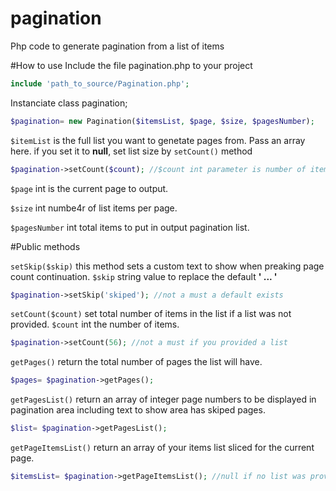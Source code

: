 # pagination
Php code to generate pagination from a list of items

#How to use
Include the file pagination.php to your project
```php
include 'path_to_source/Pagination.php';
```

Instanciate class pagination;
```php
$pagination= new Pagination($itemsList, $page, $size, $pagesNumber);
```
``$itemList`` is the full list you want to genetate pages from.
 Pass an array here. if you set it to **null**, set list size by ``setCount()`` method
 ```php
 $pagination->setCount($count); //$count int parameter is number of items in the full list.
 ```
 
 ``$page`` int is the current page to output.
 
 
 ``$size`` int numbe4r of list items per page.
 
 
 ``$pagesNumber`` int total items to put in output pagination list.
 
 #Public methods
 
 ``setSkip($skip)`` this method sets a custom text to show when preaking page count continuation. 
 ``$skip`` string value to replace the default **' ... '**
 ```php
 $pagination->setSkip('skiped'); //not a must a default exists
 ```
 
 ``setCount($count)`` set total number of items in the list if a list was not provided.
 ``$count`` int the number of items.
 ```php
 $pagination->setCount(56); //not a must if you provided a list
 ```
 
 ``getPages()`` return the total number of pages the list will have.
 ```php
 $pages= $pagination->getPages(); 
 ```
 
 ``getPagesList()`` return an array of integer page numbers to be displayed in pagination area 
 including text to show area has skiped pages.
 ```php
 $list= $pagination->getPagesList(); 
 ```
 
 ``getPageItemsList()`` return an array of your items list sliced for the current page.
 ```php
 $itemsList= $pagination->getPageItemsList(); //null if no list was provided
 ```
